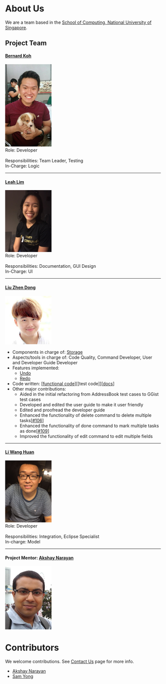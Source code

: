 # About Us

We are a team based in the [School of Computing, National University of Singapore](http://www.comp.nus.edu.sg).

## Project Team

#### [Bernard Koh](http://github.com/bernardified) <br>
<img src="images/bernard.jpeg" width="150"><br>
Role: Developer <br>  
Responsibilities: Team Leader, Testing <br>
In-Charge: Logic

-----

#### [Leah Lim](http://github.com/leahlim)
<img src="images/leah.jpeg" width="150"><br>
Role: Developer <br>  
Responsibilities: Documentation, GUI Design <br>
In-Charge: UI

-----

#### [Liu Zhen Dong](http://github.com/dongxuandong) 
<img src="images/zhendong.jpg" width="150"><br>

* Components in charge of: [Storage](https://github.com/CS2103AUG2016-W13-C2/main/blob/master/docs/DeveloperGuide.md#storage-component)
* Aspects/tools in charge of: Code Quality, Command Developer, User and Developer Guide Developer
* Features implemented:
   * [Undo](https://github.com/CS2103AUG2016-W13-C2/main/blob/master/docs/UserGuide.md#undo-undo)
   * [Redo](https://github.com/CS2103AUG2016-W13-C2/main/blob/master/docs/UserGuide.md#redo-redo) 
* Code written: [[functional code](https://github.com/CS2103AUG2016-W13-C2/main/blob/master/collated/main/A0138420N.md)][[test code]][[docs](https://github.com/CS2103AUG2016-W13-C2/main/blob/master/collated/docs/A0138420N.md)] 
* Other major contributions:
  * Aided in the initial refactoring from AddressBook test cases to GGist test cases
  * Developed and edited the user guide to make it user friendly
  * Edited and proofread the developer guide
  * Enhanced the functionality of delete command to delete multiple tasks[[#106](https://github.com/CS2103AUG2016-W13-C2/main/issues/106)]
  * Enhanced the functionality of done command to mark multiple tasks as done[[#109](https://github.com/CS2103AUG2016-W13-C2/main/issues/109)]
  * Improved the functionality of edit command to edit multiple fields
-----

#### [Li Wang Huan](http://github.com/liwanghuan)
<img src="images/wanghuan.jpeg" width="150"><br>
Role: Developer <br>  
Responsibilities: Integration, Eclipse Specialist <br>
In-charge: Model

-----

#### Project Mentor: [Akshay Narayan](https://github.com/okkhoy)
<img src="images/AkshayNarayan.jpg" width="150"><br>



# Contributors

We welcome contributions. See [Contact Us](ContactUs.md) page for more info.

* [Akshay Narayan](https://github.com/se-edu/addressbook-level4/pulls?q=is%3Apr+author%3Aokkhoy)
* [Sam Yong](https://github.com/se-edu/addressbook-level4/pulls?q=is%3Apr+author%3Amauris)